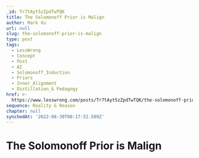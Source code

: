 ```yaml
---
_id: Tr7tAyt5zZpdTwTQK
title: The Solomonoff Prior is Malign
author: Mark Xu
url: null
slug: the-solomonoff-prior-is-malign
type: post
tags:
  - LessWrong
  - Concept
  - Post
  - AI
  - Solomonoff_Induction
  - Priors
  - Inner_Alignment
  - Distillation_& Pedagogy
href: >-
  https://www.lesswrong.com/posts/Tr7tAyt5zZpdTwTQK/the-solomonoff-prior-is-malign
sequence: Reality & Reason
chapter: null
synchedAt: '2022-08-30T08:17:52.509Z'
---
```


# The Solomonoff Prior is Malign
